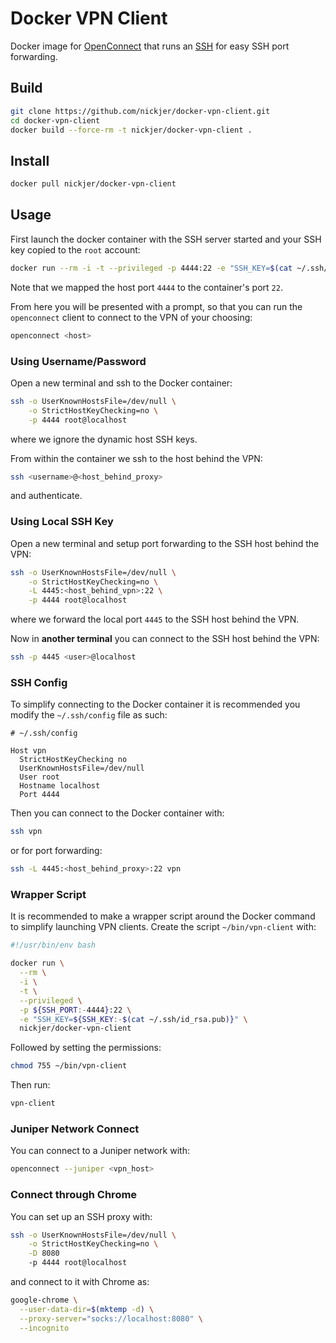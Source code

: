 # Docker VPN Client

Docker image for [OpenConnect](http://www.infradead.org/openconnect/) that runs
an [SSH](https://www.openssh.com/) for easy SSH port forwarding.

## Build

```sh
git clone https://github.com/nickjer/docker-vpn-client.git
cd docker-vpn-client
docker build --force-rm -t nickjer/docker-vpn-client .
```

## Install

```sh
docker pull nickjer/docker-vpn-client
```

## Usage

First launch the docker container with the SSH server started and your SSH key
copied to the `root` account:

```sh
docker run --rm -i -t --privileged -p 4444:22 -e "SSH_KEY=$(cat ~/.ssh/id_rsa.pub)" nickjer/docker-vpn-client
```

Note that we mapped the host port `4444` to the container's port `22`.

From here you will be presented with a prompt, so that you can run the
`openconnect` client to connect to the VPN of your choosing:

```sh
openconnect <host>
```

### Using Username/Password

Open a new terminal and ssh to the Docker container:

```sh
ssh -o UserKnownHostsFile=/dev/null \
    -o StrictHostKeyChecking=no \
    -p 4444 root@localhost
```

where we ignore the dynamic host SSH keys.

From within the container we ssh to the host behind the VPN:

```sh
ssh <username>@<host_behind_proxy>
```

and authenticate.

### Using Local SSH Key

Open a new terminal and setup port forwarding to the SSH host behind the VPN:

```sh
ssh -o UserKnownHostsFile=/dev/null \
    -o StrictHostKeyChecking=no \
    -L 4445:<host_behind_vpn>:22 \
    -p 4444 root@localhost
```

where we forward the local port `4445` to the SSH host behind the VPN.

Now in **another terminal** you can connect to the SSH host behind the VPN:

```sh
ssh -p 4445 <user>@localhost
```

### SSH Config

To simplify connecting to the Docker container it is recommended you modify the
`~/.ssh/config` file as such:

```ssh
# ~/.ssh/config

Host vpn
  StrictHostKeyChecking no
  UserKnownHostsFile=/dev/null
  User root
  Hostname localhost
  Port 4444
```

Then you can connect to the Docker container with:

```sh
ssh vpn
```

or for port forwarding:

```sh
ssh -L 4445:<host_behind_proxy>:22 vpn
```

### Wrapper Script

It is recommended to make a wrapper script around the Docker command to
simplify launching VPN clients. Create the script `~/bin/vpn-client` with:

```sh
#!/usr/bin/env bash

docker run \
  --rm \
  -i \
  -t \
  --privileged \
  -p ${SSH_PORT:-4444}:22 \
  -e "SSH_KEY=${SSH_KEY:-$(cat ~/.ssh/id_rsa.pub)}" \
  nickjer/docker-vpn-client
```

Followed by setting the permissions:

```sh
chmod 755 ~/bin/vpn-client
```

Then run:

```sh
vpn-client
```

### Juniper Network Connect

You can connect to a Juniper network with:

```sh
openconnect --juniper <vpn_host>
```

### Connect through Chrome

You can set up an SSH proxy with:

```sh
ssh -o UserKnownHostsFile=/dev/null \
    -o StrictHostKeyChecking=no \
    -D 8080
    -p 4444 root@localhost
```

and connect to it with Chrome as:

```sh
google-chrome \
  --user-data-dir=$(mktemp -d) \
  --proxy-server="socks://localhost:8080" \
  --incognito
```
